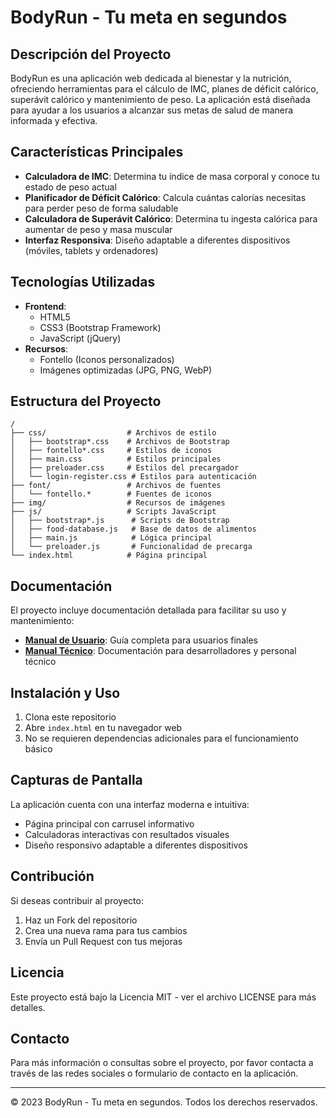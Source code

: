 # BodyRun - Tu meta en segundos

## Descripción del Proyecto
BodyRun es una aplicación web dedicada al bienestar y la nutrición, ofreciendo herramientas para el cálculo de IMC, planes de déficit calórico, superávit calórico y mantenimiento de peso. La aplicación está diseñada para ayudar a los usuarios a alcanzar sus metas de salud de manera informada y efectiva.

## Características Principales
- **Calculadora de IMC**: Determina tu índice de masa corporal y conoce tu estado de peso actual
- **Planificador de Déficit Calórico**: Calcula cuántas calorías necesitas para perder peso de forma saludable
- **Calculadora de Superávit Calórico**: Determina tu ingesta calórica para aumentar de peso y masa muscular
- **Interfaz Responsiva**: Diseño adaptable a diferentes dispositivos (móviles, tablets y ordenadores)

## Tecnologías Utilizadas
- **Frontend**:
  - HTML5
  - CSS3 (Bootstrap Framework)
  - JavaScript (jQuery)
- **Recursos**:
  - Fontello (Iconos personalizados)
  - Imágenes optimizadas (JPG, PNG, WebP)

## Estructura del Proyecto
```
/
├── css/                  # Archivos de estilo
│   ├── bootstrap*.css    # Archivos de Bootstrap
│   ├── fontello*.css     # Estilos de iconos
│   ├── main.css          # Estilos principales
│   ├── preloader.css     # Estilos del precargador
│   └── login-register.css # Estilos para autenticación
├── font/                 # Archivos de fuentes
│   └── fontello.*        # Fuentes de iconos
├── img/                  # Recursos de imágenes
├── js/                   # Scripts JavaScript
│   ├── bootstrap*.js      # Scripts de Bootstrap
│   ├── food-database.js   # Base de datos de alimentos
│   ├── main.js            # Lógica principal
│   └── preloader.js       # Funcionalidad de precarga
└── index.html            # Página principal
```

## Documentación
El proyecto incluye documentación detallada para facilitar su uso y mantenimiento:

- **[Manual de Usuario](docs/manual_usuario.md)**: Guía completa para usuarios finales
- **[Manual Técnico](docs/manual_tecnico.md)**: Documentación para desarrolladores y personal técnico

## Instalación y Uso
1. Clona este repositorio
2. Abre `index.html` en tu navegador web
3. No se requieren dependencias adicionales para el funcionamiento básico

## Capturas de Pantalla
La aplicación cuenta con una interfaz moderna e intuitiva:

- Página principal con carrusel informativo
- Calculadoras interactivas con resultados visuales
- Diseño responsivo adaptable a diferentes dispositivos

## Contribución
Si deseas contribuir al proyecto:
1. Haz un Fork del repositorio
2. Crea una nueva rama para tus cambios
3. Envía un Pull Request con tus mejoras

## Licencia
Este proyecto está bajo la Licencia MIT - ver el archivo LICENSE para más detalles.

## Contacto
Para más información o consultas sobre el proyecto, por favor contacta a través de las redes sociales o formulario de contacto en la aplicación.

---

© 2023 BodyRun - Tu meta en segundos. Todos los derechos reservados.